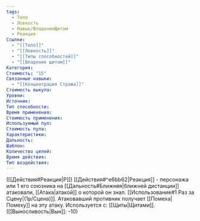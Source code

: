 ```yaml
---
tags:
  - Тело
  - Ловкость
  - Навык/ВладениеЩитом
  - Реакция
Ссылки:
  - "[[Тело]]"
  - "[[Ловкость]]"
  - "[[Типы способностей]]"
  - "[[Владение щитом]]"
Категория: 
Стоимость: "15"
Связанные навыки:
  - "[[Концентрация Стража]]"
Стоимость выкупа:
Уровни:
Источник:
Тип способности:
Время применения:
Стоимость применения:
Используемый пул:
Стоимость пула:
Характеристики:
Дальность:
Шаблон:
Количество целей:
Время действия:
Тип воздействия:
---
```

([[Действия#Реакция|Р]]) [[Действия#^e6bb62|Реакция]] - персонажа или 1 его союзника на [[Дальность#Ближняя|ближней дистанции]] атаковали, [[Атака|атакой]] о которой он знал. [[Использование#1 Раз за Сцену|(1р/Сцена)]]. Атаковавший противник получает [[Помеха|Помеху]] на эту атаку. 
Используется с: [[Щиты|Щитами]]. ([[Выносливость|Вын]]: -10)